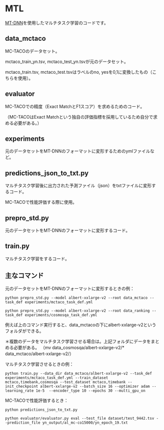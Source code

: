 # MTL

[MT-DNN](https://aclanthology.org/P19-1441/)を使用したマルチタスク学習のコードです。

## data_mctaco

MC-TACOのデータセット。

mctaco_train_yn.tsv, mctaco_test_yn.tsvが元のデータセット。

mctaco_train.tsv, mctaco_test.tsvはラベルのno, yesを0,1に変換したもの（こちらを使用）。

## evaluator

MC-TACOでの精度（Exact MatchとF1スコア）を求めるためのコード。

（MC-TACOはExact Matchという独自の評価指標を採用しているため自分で求める必要がある。）

## experiments

元のデータセットをMT-DNNのフォーマットに変形するためのymlファイルなど。

## predictions_json_to_txt.py

マルチタスク学習後に出力された予測ファイル（json）をtxtファイルに変形するコード。

MC-TACOで性能評価する際に使用。

## prepro_std.py

元のデータセットをMT-DNNのフォーマットに変形するコード。

## train.py

マルチタスク学習をするコード。

## 主なコマンド

元のデータセットをMT-DNNのフォーマットに変形するときの例：

`python prepro_std.py --model albert-xxlarge-v2 --root data_mctaco --task_def experiments/mctaco_task_def.yml`

`python prepro_std.py --model albert-xxlarge-v2 --root data_ranking --task_def experiments/cosmosqa_task_def.yml`

例えば上のコマンド実行すると、data_mctacoの下にalbert-xxlarge-v2というフォルダができる。

＊複数のデータをマルチタスク学習させる場合は。上記フォルダにデータをまとめる必要がある。
（mv data_cosmosqa/albert-xxlarge-v2/* data_mctaco/albert-xxlarge-v2/）

マルチタスク学習させるときの例：

`python train.py --data_dir data_mctaco/albert-xxlarge-v2 --task_def experiments/mctaco_task_def.yml --train_dataset mctaco,timebank,cosmosqa --test_dataset mctaco,timebank --init_checkpoint albert-xxlarge-v2 --batch_size 16 --optimizer adam --learning_rate 1e-5  --encoder_type 10 --epochs 30 --multi_gpu_on`

MC-TACOで性能評価するとき：

`python predictions_json_to_txt.py `

`python evaluator/evaluator.py eval --test_file dataset/test_9442.tsv --prediction_file yn_output/al_mc-co15000/yn_epoch_19.txt`

